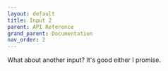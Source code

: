 ```yaml
---
layout: default
title: Input 2
parent: API Reference
grand_parent: Documentation
nav_order: 2
---
```


What about another input? It's good either I promise.